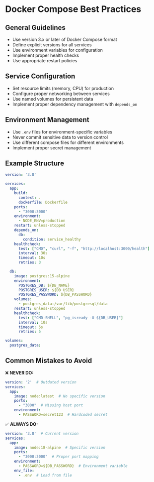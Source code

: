 # Docker Compose Best Practices

## General Guidelines
- Use version 3.x or later of Docker Compose format
- Define explicit versions for all services
- Use environment variables for configuration
- Implement proper health checks
- Use appropriate restart policies

## Service Configuration
- Set resource limits (memory, CPU) for production
- Configure proper networking between services
- Use named volumes for persistent data
- Implement proper dependency management with `depends_on`

## Environment Management
- Use `.env` files for environment-specific variables
- Never commit sensitive data to version control
- Use different compose files for different environments
- Implement proper secret management

## Example Structure

```yaml
version: '3.8'

services:
  app:
    build:
      context: .
      dockerfile: Dockerfile
    ports:
      - "3000:3000"
    environment:
      - NODE_ENV=production
    restart: unless-stopped
    depends_on:
      db:
        condition: service_healthy
    healthcheck:
      test: ["CMD", "curl", "-f", "http://localhost:3000/health"]
      interval: 30s
      timeout: 10s
      retries: 3

  db:
    image: postgres:15-alpine
    environment:
      POSTGRES_DB: ${DB_NAME}
      POSTGRES_USER: ${DB_USER}
      POSTGRES_PASSWORD: ${DB_PASSWORD}
    volumes:
      - postgres_data:/var/lib/postgresql/data
    restart: unless-stopped
    healthcheck:
      test: ["CMD-SHELL", "pg_isready -U ${DB_USER}"]
      interval: 10s
      timeout: 5s
      retries: 5

volumes:
  postgres_data:
```

## Common Mistakes to Avoid
❌ **NEVER DO:**
```yaml
version: '2'  # Outdated version
services:
  app:
    image: node:latest  # No specific version
    ports:
      - "3000"  # Missing host port
    environment:
      - PASSWORD=secret123  # Hardcoded secret
```

✅ **ALWAYS DO:**
```yaml
version: '3.8'  # Current version
services:
  app:
    image: node:18-alpine  # Specific version
    ports:
      - "3000:3000"  # Proper port mapping
    environment:
      - PASSWORD=${DB_PASSWORD}  # Environment variable
    env_file:
      - .env  # Load from file